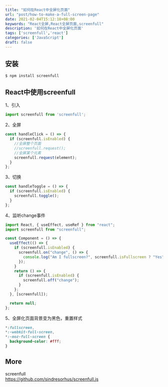 ```yaml
---
title: "如何在React中全屏化页面"
url: "post/how-to-make-a-full-screen-page"
date: 2021-02-04T15:12:18+08:00
keywords: "React全屏,React全屏页面,screenfull"
description: '如何在React中全屏化页面'
tags: ['screenfull','react']
categories: ['JavaScript']
draft: false
---
```


## 安装

```
$ npm install screenfull
```

## React中使用screenfull

1、引入

```JavaScript
import screenfull from 'screenfull';
```

2、全屏

```JavaScript
const handleClick = () => {
  if (screenfull.isEnabled) {
    //全屏整个页面
    //screenfull.request();
    //全屏某个元素
    screenfull.request(element);
  }
};
```

3、切换

```JavaScript
const handleToggle = () => {
  if (screenfull.isEnabled) {
    screenfull.toggle();
  }
};
```

4、监听change事件

```JavaScript
import React, { useEffect, useRef } from "react";
import screenfull from "screenfull";

const Component = () => {
  useEffect(() => {
    if (screenfull.isEnabled) {
      screenfull.on("change", () => {
        console.log("Am I fullscreen?", screenfull.isFullscreen ? "Yes" : "No");
      });
    }
    return () => {
      if (screenfull.isEnabled) {
        screenfull.off("change");
      }
    };
  }, [screenfull]);

  return null;
};
```

5、全屏化页面背景变为黑色，重置样式

```CSS
*:fullscreen,
*:-webkit-full-screen,
*:-moz-full-screen {
  background-color: #fff;
}
```

## More 

screenfull    
https://github.com/sindresorhus/screenfull.js  